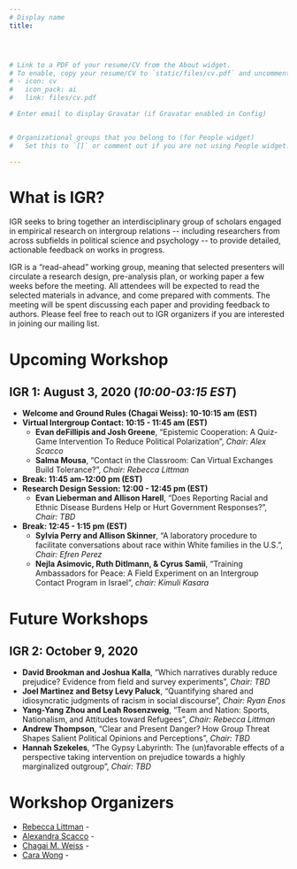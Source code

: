 ```yaml
---
# Display name
title: 




# Link to a PDF of your resume/CV from the About widget.
# To enable, copy your resume/CV to `static/files/cv.pdf` and uncomment the lines below.
# - icon: cv
#   icon_pack: ai
#   link: files/cv.pdf

# Enter email to display Gravatar (if Gravatar enabled in Config)


# Organizational groups that you belong to (for People widget)
#   Set this to `[]` or comment out if you are not using People widget.

---
```

# What is IGR?
IGR seeks to bring together an interdisciplinary group of scholars engaged in empirical research on intergroup relations -- including researchers from across subfields in political science and psychology -- to provide detailed, actionable feedback on works in progress. 

IGR is a “read-ahead” working group, meaning that selected presenters will circulate a research design, pre-analysis plan, or working paper a few weeks before the meeting. All attendees will be expected to read the selected materials in advance, and come prepared with comments. The meeting will be spent discussing each paper and providing feedback to authors. Please feel free to reach out to IGR organizers if you are interested in joining our mailing list. 


# Upcoming Workshop

## **IGR 1: August 3, 2020** (*10:00-03:15 EST*)

* **Welcome and Ground Rules (Chagai Weiss): 10-10:15 am (EST)**
* **Virtual Intergroup Contact: 10:15 - 11:45 am (EST)**
  + **Evan deFillipis and Josh Greene**, “Epistemic Cooperation: A Quiz-Game Intervention To Reduce Political Polarization”, *Chair: Alex Scacco*
  + **Salma Mousa**, “Contact in the Classroom: Can Virtual Exchanges Build Tolerance?”, *Chair: Rebecca Littman*
* **Break: 11:45 am-12:00 pm (EST)**
* **Research Design Session: 12:00 - 12:45 pm (EST)**
  + **Evan Lieberman and Allison Harell**, “Does Reporting Racial and Ethnic Disease Burdens Help or Hurt Government Responses?”, *Chair: TBD*
* **Break: 12:45 - 1:15 pm (EST)**
  + **Sylvia Perry and Allison Skinner**, “A laboratory procedure to facilitate conversations about race within White families in the U.S.”, *Chair: Efren Perez*
  + **Nejla Asimovic, Ruth Ditlmann, & Cyrus Samii**, “Training Ambassadors for Peace: A Field Experiment on an Intergroup Contact Program in Israel”, *chair: Kimuli Kasara* 

# Future Workshops
 
##  **IGR 2: October 9, 2020** 
* **David Brookman and Joshua Kalla**, “Which narratives durably reduce prejudice? Evidence from field and survey experiments”, *Chair: TBD*
* **Joel Martinez and Betsy Levy Paluck**, “Quantifying shared and idiosyncratic judgments of racism in social discourse”, *Chair: Ryan Enos*
* **Yang-Yang Zhou and Leah Rosenzweig**, “Team and Nation: Sports, Nationalism, and Attitudes toward Refugees”, *Chair: Rebecca Littman*
* **Andrew Thompson**, “Clear and Present Danger? How Group Threat Shapes Salient Political Opinions and Perceptions”, *Chair: TBD*
* **Hannah Szekeles**, “The Gypsy Labyrinth: The (un)favorable effects of a perspective taking intervention on prejudice towards a highly marginalized outgroup”, *Chair: TBD*
 
 
# Workshop Organizers 

 - [Rebecca Littman](http://www.rebeccalittman.com/) - [<i class="fas fa-envelope"></i>](mailto:rlittman@uic.edu)
 - [Alexandra Scacco](https://www.wzb.eu/en/persons/alexandra-scacco) - [<i class="fas fa-envelope"></i>](mailto:alex.scacco@wzb.eu)
 - [Chagai M. Weiss](https://www.chagaimweiss.com/) - [<i class="fas fa-envelope"></i>](mailto:cmweiss3@wisc.edu)
 - [Cara Wong](http://carawong.org/) - [<i class="fas fa-envelope"></i>](mailto:carawong@illinois.edu)

